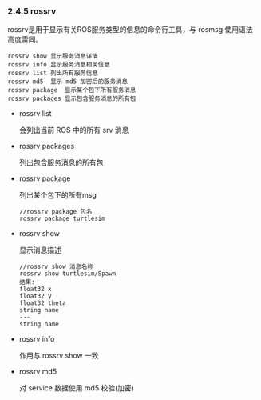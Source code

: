 ### 2.4.5 rossrv

rossrv是用于显示有关ROS服务类型的信息的命令行工具，与 rosmsg 使用语法高度雷同。

```
rossrv show	显示服务消息详情
rossrv info	显示服务消息相关信息
rossrv list	列出所有服务信息
rossrv md5	显示 md5 加密后的服务消息
rossrv package	显示某个包下所有服务消息
rossrv packages	显示包含服务消息的所有包
```

* rossrv list

  会列出当前 ROS 中的所有 srv 消息

* rossrv packages

  列出包含服务消息的所有包

* rossrv package

  列出某个包下的所有msg

  ```
  //rossrv package 包名 
  rossrv package turtlesim 
  ```

* rossrv show

  显示消息描述

  ```
  //rossrv show 消息名称
  rossrv show turtlesim/Spawn
  结果:
  float32 x
  float32 y
  float32 theta
  string name
  ---
  string name
  ```

* rossrv info

  作用与 rossrv show 一致

* rossrv md5

  对 service 数据使用 md5 校验\(加密\)




